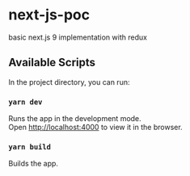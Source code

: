 # next-js-poc
basic next.js 9 implementation with redux

## Available Scripts

In the project directory, you can run:

### `yarn dev`

Runs the app in the development mode.<br />
Open [http://localhost:4000](http://localhost:4000) to view it in the browser.

### `yarn build`

Builds the app.<br />
